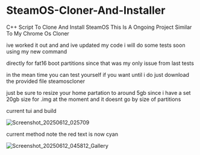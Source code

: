 # SteamOS-Cloner-And-Installer
C++ Script To Clone And Install SteamOS
This Is A Ongoing Project Similar To My Chrome Os Cloner

ive worked it out and and ive updated my code i will do some tests soon using my new command 

directly for fat16 boot partitions since that was my only issue from last tests

in the mean time you can test yourself if you want until i do just download the provided file steamoscloner

just be sure to resize your home partation to around 5gb since i have a set 20gb size for .img at the moment and it doesnt go by size of partitions


current tui and build

![Screenshot_20250612_025709](https://github.com/user-attachments/assets/17bedb0f-1c46-4b78-8449-da1fd349da8e)

current method note the red text is now cyan

![Screenshot_20250612_045812_Gallery](https://github.com/user-attachments/assets/f2e42a24-05d4-4d65-9929-d8018375b079)
